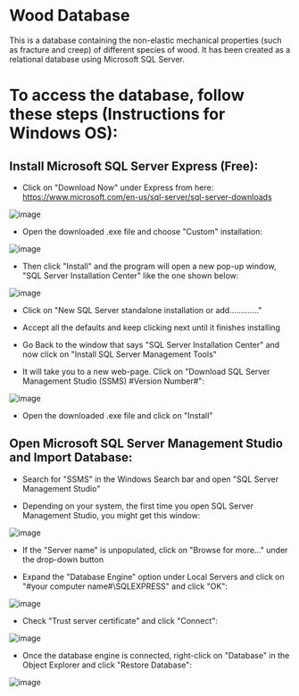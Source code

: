 # Wood Database
This is a database containing the non-elastic mechanical properties (such as fracture and creep) of different species of wood. It has been created as a relational database using Microsoft SQL Server. 

# To access the database, follow these steps (Instructions for Windows OS):

## Install Microsoft SQL Server Express (Free):
* Click on "Download Now" under Express from here:
https://www.microsoft.com/en-us/sql-server/sql-server-downloads

![image](https://github.com/user-attachments/assets/94fa3882-a61b-4351-b61c-02a6f12addf3)

* Open the downloaded .exe file and choose "Custom" installation:
  
![image](https://github.com/user-attachments/assets/9b9cb1c2-13df-4625-bb00-fc7f5b218dd9)

* Then click "Install" and the program will open a new pop-up window, "SQL Server Installation Center" like the one shown below:

![image](https://github.com/user-attachments/assets/e2bfac36-1348-4c8a-a735-e63f950f7e05)

* Click on "New SQL Server standalone installation or add............."

* Accept all the defaults and keep clicking next until it finishes installing

* Go Back to the window  that says "SQL Server Installation Center" and now click on "Install SQL Server Management Tools"

* It will take you to a new web-page. Click on "Download SQL Server Management Studio (SSMS) #Version Number#":

![image](https://github.com/user-attachments/assets/b5dd5223-b4f0-4d61-8073-93614c7e52bf)

* Open the downloaded .exe file and click on "Install"

## Open Microsoft SQL Server Management Studio and Import Database:

* Search for "SSMS" in the Windows Search bar and open "SQL Server Management Studio"

* Depending on your system, the first time you open SQL Server Management Studio, you might get this window:

![image](https://github.com/user-attachments/assets/e1725d9e-5de6-4065-acb9-cf451001f16a)

* If the "Server name" is unpopulated, click on "Browse for more..." under the drop-down button

* Expand the "Database Engine" option under Local Servers and click on "#your computer name#\SQLEXPRESS" and click "OK":

![image](https://github.com/user-attachments/assets/57e783f6-a0f9-489a-9bfc-b58c65084f3a)

* Check "Trust server certificate" and click "Connect":

![image](https://github.com/user-attachments/assets/30db39fd-96cf-4b85-b26e-69cc5540d416)

* Once the database engine is connected, right-click on "Database" in the Object Explorer and click "Restore Database":

![image](https://github.com/user-attachments/assets/a7b73314-1b65-4ebd-956e-3ed367415b8d)


